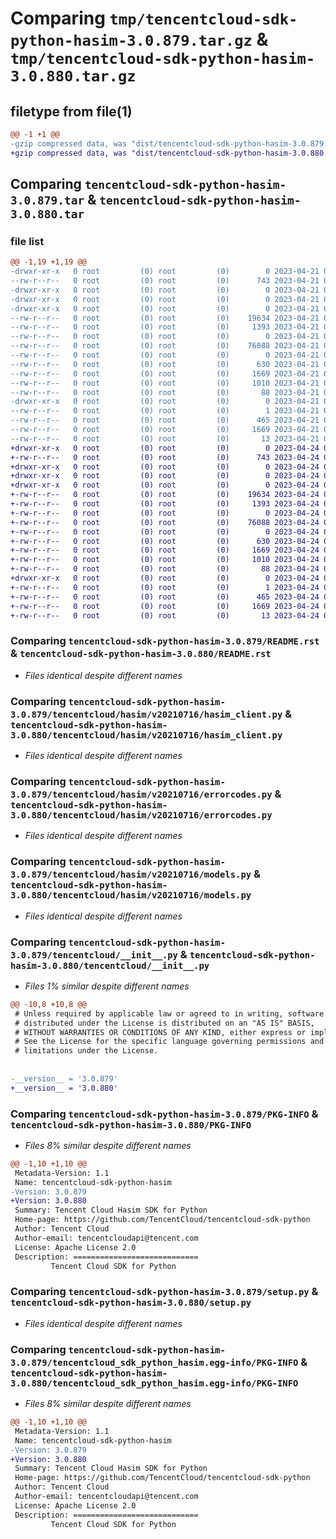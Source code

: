# Comparing `tmp/tencentcloud-sdk-python-hasim-3.0.879.tar.gz` & `tmp/tencentcloud-sdk-python-hasim-3.0.880.tar.gz`

## filetype from file(1)

```diff
@@ -1 +1 @@
-gzip compressed data, was "dist/tencentcloud-sdk-python-hasim-3.0.879.tar", last modified: Fri Apr 21 00:46:19 2023, max compression
+gzip compressed data, was "dist/tencentcloud-sdk-python-hasim-3.0.880.tar", last modified: Mon Apr 24 03:10:35 2023, max compression
```

## Comparing `tencentcloud-sdk-python-hasim-3.0.879.tar` & `tencentcloud-sdk-python-hasim-3.0.880.tar`

### file list

```diff
@@ -1,19 +1,19 @@
-drwxr-xr-x   0 root         (0) root         (0)        0 2023-04-21 00:46:19.000000 tencentcloud-sdk-python-hasim-3.0.879/
--rw-r--r--   0 root         (0) root         (0)      743 2023-04-21 00:46:19.000000 tencentcloud-sdk-python-hasim-3.0.879/README.rst
-drwxr-xr-x   0 root         (0) root         (0)        0 2023-04-21 00:46:19.000000 tencentcloud-sdk-python-hasim-3.0.879/tencentcloud/
-drwxr-xr-x   0 root         (0) root         (0)        0 2023-04-21 00:46:19.000000 tencentcloud-sdk-python-hasim-3.0.879/tencentcloud/hasim/
-drwxr-xr-x   0 root         (0) root         (0)        0 2023-04-21 00:46:19.000000 tencentcloud-sdk-python-hasim-3.0.879/tencentcloud/hasim/v20210716/
--rw-r--r--   0 root         (0) root         (0)    19634 2023-04-21 00:46:19.000000 tencentcloud-sdk-python-hasim-3.0.879/tencentcloud/hasim/v20210716/hasim_client.py
--rw-r--r--   0 root         (0) root         (0)     1393 2023-04-21 00:46:19.000000 tencentcloud-sdk-python-hasim-3.0.879/tencentcloud/hasim/v20210716/errorcodes.py
--rw-r--r--   0 root         (0) root         (0)        0 2023-04-21 00:46:19.000000 tencentcloud-sdk-python-hasim-3.0.879/tencentcloud/hasim/v20210716/__init__.py
--rw-r--r--   0 root         (0) root         (0)    76088 2023-04-21 00:46:19.000000 tencentcloud-sdk-python-hasim-3.0.879/tencentcloud/hasim/v20210716/models.py
--rw-r--r--   0 root         (0) root         (0)        0 2023-04-21 00:46:19.000000 tencentcloud-sdk-python-hasim-3.0.879/tencentcloud/hasim/__init__.py
--rw-r--r--   0 root         (0) root         (0)      630 2023-04-21 00:46:19.000000 tencentcloud-sdk-python-hasim-3.0.879/tencentcloud/__init__.py
--rw-r--r--   0 root         (0) root         (0)     1669 2023-04-21 00:46:19.000000 tencentcloud-sdk-python-hasim-3.0.879/PKG-INFO
--rw-r--r--   0 root         (0) root         (0)     1010 2023-04-21 00:46:19.000000 tencentcloud-sdk-python-hasim-3.0.879/setup.py
--rw-r--r--   0 root         (0) root         (0)       88 2023-04-21 00:46:19.000000 tencentcloud-sdk-python-hasim-3.0.879/setup.cfg
-drwxr-xr-x   0 root         (0) root         (0)        0 2023-04-21 00:46:19.000000 tencentcloud-sdk-python-hasim-3.0.879/tencentcloud_sdk_python_hasim.egg-info/
--rw-r--r--   0 root         (0) root         (0)        1 2023-04-21 00:46:19.000000 tencentcloud-sdk-python-hasim-3.0.879/tencentcloud_sdk_python_hasim.egg-info/dependency_links.txt
--rw-r--r--   0 root         (0) root         (0)      465 2023-04-21 00:46:19.000000 tencentcloud-sdk-python-hasim-3.0.879/tencentcloud_sdk_python_hasim.egg-info/SOURCES.txt
--rw-r--r--   0 root         (0) root         (0)     1669 2023-04-21 00:46:19.000000 tencentcloud-sdk-python-hasim-3.0.879/tencentcloud_sdk_python_hasim.egg-info/PKG-INFO
--rw-r--r--   0 root         (0) root         (0)       13 2023-04-21 00:46:19.000000 tencentcloud-sdk-python-hasim-3.0.879/tencentcloud_sdk_python_hasim.egg-info/top_level.txt
+drwxr-xr-x   0 root         (0) root         (0)        0 2023-04-24 03:10:35.000000 tencentcloud-sdk-python-hasim-3.0.880/
+-rw-r--r--   0 root         (0) root         (0)      743 2023-04-24 03:10:35.000000 tencentcloud-sdk-python-hasim-3.0.880/README.rst
+drwxr-xr-x   0 root         (0) root         (0)        0 2023-04-24 03:10:35.000000 tencentcloud-sdk-python-hasim-3.0.880/tencentcloud/
+drwxr-xr-x   0 root         (0) root         (0)        0 2023-04-24 03:10:35.000000 tencentcloud-sdk-python-hasim-3.0.880/tencentcloud/hasim/
+drwxr-xr-x   0 root         (0) root         (0)        0 2023-04-24 03:10:35.000000 tencentcloud-sdk-python-hasim-3.0.880/tencentcloud/hasim/v20210716/
+-rw-r--r--   0 root         (0) root         (0)    19634 2023-04-24 03:10:35.000000 tencentcloud-sdk-python-hasim-3.0.880/tencentcloud/hasim/v20210716/hasim_client.py
+-rw-r--r--   0 root         (0) root         (0)     1393 2023-04-24 03:10:35.000000 tencentcloud-sdk-python-hasim-3.0.880/tencentcloud/hasim/v20210716/errorcodes.py
+-rw-r--r--   0 root         (0) root         (0)        0 2023-04-24 03:10:35.000000 tencentcloud-sdk-python-hasim-3.0.880/tencentcloud/hasim/v20210716/__init__.py
+-rw-r--r--   0 root         (0) root         (0)    76088 2023-04-24 03:10:35.000000 tencentcloud-sdk-python-hasim-3.0.880/tencentcloud/hasim/v20210716/models.py
+-rw-r--r--   0 root         (0) root         (0)        0 2023-04-24 03:10:35.000000 tencentcloud-sdk-python-hasim-3.0.880/tencentcloud/hasim/__init__.py
+-rw-r--r--   0 root         (0) root         (0)      630 2023-04-24 03:10:35.000000 tencentcloud-sdk-python-hasim-3.0.880/tencentcloud/__init__.py
+-rw-r--r--   0 root         (0) root         (0)     1669 2023-04-24 03:10:35.000000 tencentcloud-sdk-python-hasim-3.0.880/PKG-INFO
+-rw-r--r--   0 root         (0) root         (0)     1010 2023-04-24 03:10:35.000000 tencentcloud-sdk-python-hasim-3.0.880/setup.py
+-rw-r--r--   0 root         (0) root         (0)       88 2023-04-24 03:10:35.000000 tencentcloud-sdk-python-hasim-3.0.880/setup.cfg
+drwxr-xr-x   0 root         (0) root         (0)        0 2023-04-24 03:10:35.000000 tencentcloud-sdk-python-hasim-3.0.880/tencentcloud_sdk_python_hasim.egg-info/
+-rw-r--r--   0 root         (0) root         (0)        1 2023-04-24 03:10:35.000000 tencentcloud-sdk-python-hasim-3.0.880/tencentcloud_sdk_python_hasim.egg-info/dependency_links.txt
+-rw-r--r--   0 root         (0) root         (0)      465 2023-04-24 03:10:35.000000 tencentcloud-sdk-python-hasim-3.0.880/tencentcloud_sdk_python_hasim.egg-info/SOURCES.txt
+-rw-r--r--   0 root         (0) root         (0)     1669 2023-04-24 03:10:35.000000 tencentcloud-sdk-python-hasim-3.0.880/tencentcloud_sdk_python_hasim.egg-info/PKG-INFO
+-rw-r--r--   0 root         (0) root         (0)       13 2023-04-24 03:10:35.000000 tencentcloud-sdk-python-hasim-3.0.880/tencentcloud_sdk_python_hasim.egg-info/top_level.txt
```

### Comparing `tencentcloud-sdk-python-hasim-3.0.879/README.rst` & `tencentcloud-sdk-python-hasim-3.0.880/README.rst`

 * *Files identical despite different names*

### Comparing `tencentcloud-sdk-python-hasim-3.0.879/tencentcloud/hasim/v20210716/hasim_client.py` & `tencentcloud-sdk-python-hasim-3.0.880/tencentcloud/hasim/v20210716/hasim_client.py`

 * *Files identical despite different names*

### Comparing `tencentcloud-sdk-python-hasim-3.0.879/tencentcloud/hasim/v20210716/errorcodes.py` & `tencentcloud-sdk-python-hasim-3.0.880/tencentcloud/hasim/v20210716/errorcodes.py`

 * *Files identical despite different names*

### Comparing `tencentcloud-sdk-python-hasim-3.0.879/tencentcloud/hasim/v20210716/models.py` & `tencentcloud-sdk-python-hasim-3.0.880/tencentcloud/hasim/v20210716/models.py`

 * *Files identical despite different names*

### Comparing `tencentcloud-sdk-python-hasim-3.0.879/tencentcloud/__init__.py` & `tencentcloud-sdk-python-hasim-3.0.880/tencentcloud/__init__.py`

 * *Files 1% similar despite different names*

```diff
@@ -10,8 +10,8 @@
 # Unless required by applicable law or agreed to in writing, software
 # distributed under the License is distributed on an "AS IS" BASIS,
 # WITHOUT WARRANTIES OR CONDITIONS OF ANY KIND, either express or implied.
 # See the License for the specific language governing permissions and
 # limitations under the License.
 
 
-__version__ = '3.0.879'
+__version__ = '3.0.880'
```

### Comparing `tencentcloud-sdk-python-hasim-3.0.879/PKG-INFO` & `tencentcloud-sdk-python-hasim-3.0.880/PKG-INFO`

 * *Files 8% similar despite different names*

```diff
@@ -1,10 +1,10 @@
 Metadata-Version: 1.1
 Name: tencentcloud-sdk-python-hasim
-Version: 3.0.879
+Version: 3.0.880
 Summary: Tencent Cloud Hasim SDK for Python
 Home-page: https://github.com/TencentCloud/tencentcloud-sdk-python
 Author: Tencent Cloud
 Author-email: tencentcloudapi@tencent.com
 License: Apache License 2.0
 Description: ============================
         Tencent Cloud SDK for Python
```

### Comparing `tencentcloud-sdk-python-hasim-3.0.879/setup.py` & `tencentcloud-sdk-python-hasim-3.0.880/setup.py`

 * *Files identical despite different names*

### Comparing `tencentcloud-sdk-python-hasim-3.0.879/tencentcloud_sdk_python_hasim.egg-info/PKG-INFO` & `tencentcloud-sdk-python-hasim-3.0.880/tencentcloud_sdk_python_hasim.egg-info/PKG-INFO`

 * *Files 8% similar despite different names*

```diff
@@ -1,10 +1,10 @@
 Metadata-Version: 1.1
 Name: tencentcloud-sdk-python-hasim
-Version: 3.0.879
+Version: 3.0.880
 Summary: Tencent Cloud Hasim SDK for Python
 Home-page: https://github.com/TencentCloud/tencentcloud-sdk-python
 Author: Tencent Cloud
 Author-email: tencentcloudapi@tencent.com
 License: Apache License 2.0
 Description: ============================
         Tencent Cloud SDK for Python
```

